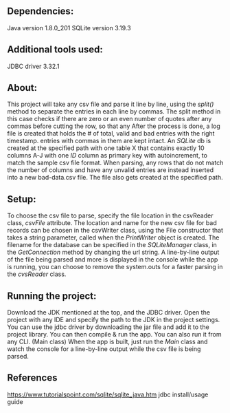 ## Dependencies:
Java version 1.8.0_201
SQLite version 3.19.3

## Additional tools used:
JDBC driver 3.32.1

## About:

This project will take any csv file and parse it line by line, using the *split()* method to separate the entries in each line by commas. 
The split method in this case checks if there are zero or an even number of quotes after any commas before cutting the row, so that any
After the process is done, a log file is created that holds the # of total, valid and bad entries with the right timestamp.
entries with commas in them are kept intact. An *SQLite* db is created at the specified path with one table X that contains exactly 10 columns A-J with one *ID* column as primary key with autoincrement, to match the sample csv file format. When parsing, any rows that do not match the number of columns and have any unvalid entries are instead inserted into a new bad-data.csv file. The file also gets created at the specified path. 

## Setup:

To choose the csv file to parse, specify the file location in the csvReader class, *csvFile* attribute. 
The location and name for the new csv file for bad records can be chosen in the csvWriter class, using the File constructor that takes a string parameter, called when the *PrintWriter* object is created. 
The filename for the database can be specified in the *SQLiteManager* class, in the *GetConnection* method by changing the url string.
A line-by-line output of the file being parsed and more is displayed in the console while the app is running, you can choose to remove the system.outs for a faster parsing in the *cvsReader* class.

## Running the project:

Download the JDK mentioned at the top, and the JDBC driver.
Open the project with any IDE and specify the path to the JDK in the project settings. You can use the jdbc driver by downloading the jar
file and add it to the project library. You can then compile & run the app. You can also run it from any CLI. (Main class)
When the app is built, just run the *Main* class and watch the console for a line-by-line output while the csv file is being parsed.

## References 
https://www.tutorialspoint.com/sqlite/sqlite_java.htm jdbc install/usage guide

